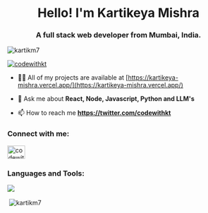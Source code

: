 <h1 align="center">Hello! I'm Kartikeya Mishra</h1>
<h3 align="center">A full stack web developer from Mumbai, India.</h3>

<p align="left"> <img src="https://komarev.com/ghpvc/?username=kartikm7&label=Profile%20views&color=0e75b6&style=flat" alt="kartikm7" /> </p>

<p align="left"> <a href="https://twitter.com/codewithkt" target="blank"><img src="https://img.shields.io/twitter/follow/codewithkt?logo=twitter&style=for-the-badge" alt="codewithkt" /></a> </p>

- 👨‍💻 All of my projects are available at [https://kartikeya-mishra.vercel.app/](https://kartikeya-mishra.vercel.app/)

- 💬 Ask me about **React, Node, Javascript, Python and LLM's**

- 📫 How to reach me **https://twitter.com/codewithkt**

<h3 align="left">Connect with me:</h3>
<p align="left">
<a href="https://twitter.com/codewithkt" target="blank"><img align="center" src="https://raw.githubusercontent.com/rahuldkjain/github-profile-readme-generator/master/src/images/icons/Social/twitter.svg" alt="codewithkt" height="30" width="40" /></a>
</p>

<h3 align="left">Languages and Tools:</h3>
<p align="=left">
  <a href="https://skillicons.dev">
    <img src="https://skillicons.dev/icons?i=js,ts,py,react,electron,nextjs,tailwind,firebase,postgres,openai,vercel,shadcn,figma" />
  </a>
</p>
<p>&nbsp;<img align="center" src="https://github-readme-stats.vercel.app/api?username=kartikm7&show_icons=true&locale=en" alt="kartikm7" /></p>

